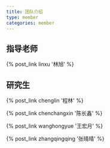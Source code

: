 ```yaml
---
title: 团队介绍
type: member
categories: member
---
```



## 指导老师
{% post_link linxu '林旭' %}    

## 研究生

{% post_link chenglin '程林' %}    

{% post_link chenchangxin '陈长鑫' %}

{% post_link wanghongyue '王宏月' %}

{% post_link zhangqingqing '张晴晴' %}